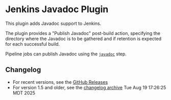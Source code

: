 # Jenkins Javadoc Plugin

This plugin adds Javadoc support to Jenkins.

The plugin provides a "Publish Javadoc" post-build action, specifying the directory where the Javadoc is to be gathered and if retention is expected for each successful build.

Pipeline jobs can publish Javadoc using the [`javadoc`](https://www.jenkins.io/doc/pipeline/steps/javadoc/) step.

## Changelog

* For recent versions, see the [GitHub Releases](https://github.com/jenkinsci/javadoc-plugin/releases)
* For version 1.5 and older, see the [changelog archive](https://github.com/jenkinsci/javadoc-plugin/blob/226.v71211feb_e7e9/docs/CHANGELOG.old.md)
Tue Aug 19 17:26:25 MDT 2025
